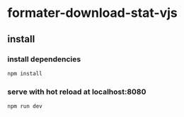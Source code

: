 # formater-download-stat-vjs



## install 

### install dependencies

``` bash
npm install
```


### serve with hot reload at localhost:8080

``` bash
npm run dev
```

